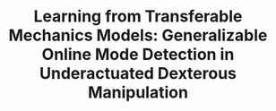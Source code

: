 ---
layout: default
title: "Learning from Transferable Mechanics Models: Generalizable Online Mode Detection in Underactuated Dexterous Manipulation"
authors: AS Morgan, WG Bircher, B Calli, AM Dollar
publication: IEEE International Conference on Robotics and Automation (ICRA)
year: 2019
award:
video: <iframe width="230" height="135" src="https://www.youtube.com/embed/0I0xdyOZrWg" frameborder="0" allow="accelerometer; autoplay; clipboard-write; encrypted-media; gyroscope; picture-in-picture" allowfullscreen></iframe>
doi: http://dx.doi.org/XX.XXX/
---